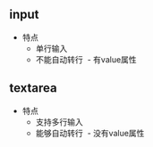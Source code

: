 input
--
- 特点
  - 单行输入
  - 不能自动转行
  - 有value属性
  
  
  
textarea
--
- 特点
  - 支持多行输入
  - 能够自动转行
  - 没有value属性

